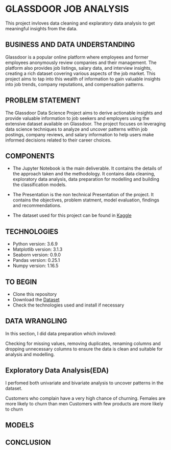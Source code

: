 
# GLASSDOOR JOB ANALYSIS

This project invloves data cleaning and explaratory data analysis to get meaningful insights from the data.
## BUSINESS AND DATA UNDERSTANDING

Glassdoor is a popular online platform where employees and former employees anonymously review companies and their management. The platform also provides job listings, salary data, and interview insights, creating a rich dataset covering various aspects of the job market. This project aims to tap into this wealth of information to gain valuable insights into job trends, company reputations, and compensation patterns.


## PROBLEM STATEMENT

The Glassdoor Data Science Project aims to derive actionable insights and provide valuable information to job seekers and employers using the extensive dataset available on Glassdoor. The project focuses on leveraging data science techniques to analyze and uncover patterns within job postings, company reviews, and salary information to help users make informed decisions related to their career choices.


## COMPONENTS

* The Jupyter Notebook is the main deliverable. It contains the details of the approach taken and the methodology. It contains data cleaning, exploratory data analysis, data preparation for modelling and building the classification models.

* The Presentation is the non technical Presentation of the project. It contains the objectives, problem statment, model evaluation, findings and recommendations.

* The dataset used for this project can be found in [Kaggle](https://www.kaggle.com/datasets/rrkcoder/glassdoor-data-science-job-listings/data)


## TECHNOLOGIES

* Python version: 3.6.9
* Matplotlib version: 3.1.3
* Seaborn version: 0.9.0
* Pandas version: 0.25.1
* Numpy version: 1.16.5


## TO BEGIN

* Clone this repository
* Download the [Dataset](https://www.kaggle.com/datasets/rrkcoder/glassdoor-data-science-job-listings/data)
* Check the technologies used and install if necessary


## DATA WRANGLING

In this section, I did data preparation which invloved:

Checking for missing values, removing duplicates, renaming columns and dropping unnecessary columns to ensure the data is clean and suitable for analysis and modelling.
## Exploratory Data Analysis(EDA)

I perfomed both univariate and bivariate analysis to uncover patterns in the dataset.

Customers who complain have a very high chance of churning.
Females are more likely to churn than men
Customers with few products are more likely to churn
## MODELS
## CONCLUSION

